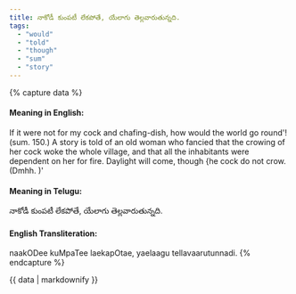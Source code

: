 ```yaml
---
title: నాకోడీ కుంపటీ లేకపోతే, యేలాగు తెల్లవారుతున్నది.
tags:
  - "would"
  - "told"
  - "though"
  - "sum"
  - "story"
---
```


{% capture data %}
#### Meaning in English:
If it were not for my cock and chafing-dish, how would the world go round'!
(sum. 150.)
A story is told of an old woman who fancied that the crowing of her cock woke the whole village, and that all the inhabitants were dependent on her for fire.
Daylight will come, though {he cock do not crow. (Dmhh. )'

#### Meaning in Telugu:
నాకోడీ కుంపటీ లేకపోతే, యేలాగు తెల్లవారుతున్నది.

#### English Transliteration:
naakODee kuMpaTee laekapOtae, yaelaagu tellavaarutunnadi.
{% endcapture %}

<div class="notice">{{ data | markdownify }}</div>

